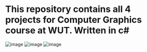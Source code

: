 # This repository contains all 4 projects for Computer Graphics course at WUT. Written in c#

![image](https://github.com/mickamcia/GK1/assets/45049508/b3122ad6-c43f-4da9-b641-a15f54c57ccd)
![image](https://github.com/mickamcia/GK1/assets/45049508/00c63cda-26d0-411c-857d-ca6745ecf88c)
![image](https://github.com/mickamcia/GK1/assets/45049508/dd2ddff8-b352-4d48-ab3b-461fbf768beb)
